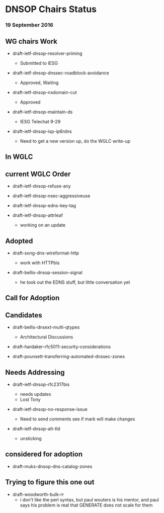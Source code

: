 # DNSOP Chairs Status
### 19 September 2016

## WG chairs Work

* draft-ietf-dnsop-resolver-priming
    - Submitted to IESG

* draft-ietf-dnsop-dnssec-roadblock-avoidance
    - Approved, Waiting
     
* draft-ietf-dnsop-nxdomain-cut
    - Approved

* draft-ietf-dnsop-maintain-ds
    - IESG Telechat 9-29

* draft-ietf-dnsop-isp-ip6rdns
    - Need to get a new version up, do the WGLC write-up
    
## In WGLC

## current WGLC Order
  
* draft-ietf-dnsop-refuse-any

* draft-ietf-dnsop-nsec-aggressiveuse

* draft-ietf-dnsop-edns-key-tag

* draft-ietf-dnsop-attrleaf
    - working on an update

## Adopted

* draft-song-dns-wireformat-http
    - work with HTTPbis
    
* draft-bellis-dnsop-session-signal
    - he took out the EDNS stuff, but little conversation yet

## Call for Adoption

## Candidates

* draft-bellis-dnsext-multi-qtypes
    -  Architectural Discussions

* draft-hardaker-rfc5011-security-considerations

* draft-pounsett-transferring-automated-dnssec-zones

## Needs Addressing

* draft-ietf-dnsop-rfc2317bis
    - needs updates
    - Lost Tony

* draft-ietf-dnsop-no-response-issue
    - Need to send comments see if mark will make changes

* draft-ietf-dnsop-alt-tld
    - unsticking
      
## considered for adoption

* draft-muks-dnsop-dns-catalog-zones

## Trying to figure this one out

* draft-woodworth-bulk-rr
    - i don't like the perl syntax, but paul wouters is his mentor, and paul says his problem is real that GENERATE does not scale for them

